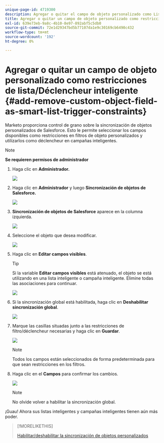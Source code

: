 ```yaml
---
unique-page-id: 4719300
description: Agregar o quitar el campo de objeto personalizado como Listas inteligentes/Restricciones de Déclencheur - Documentos de Marketo - Documentación del producto
title: Agregar o quitar un campo de objeto personalizado como restricciones de lista/Déclencheur inteligente
exl-id: 639e73eb-9a8c-4b10-8e97-892abf5c5db0
source-git-commit: 72e1d29347bd5b77107da1e9c30169cb6490c432
workflow-type: tm+mt
source-wordcount: '192'
ht-degree: 0%

---
```


# Agregar o quitar un campo de objeto personalizado como restricciones de lista/Déclencheur inteligente {#add-remove-custom-object-field-as-smart-list-trigger-constraints}

Marketo proporciona control de grano sobre la sincronización de objetos personalizados de Salesforce. Esto le permite seleccionar los campos disponibles como restricciones en filtros de objeto personalizados y utilizarlos como déclencheur en campañas inteligentes.

>[!NOTE]
>
>**Se requieren permisos de administrador**

1. Haga clic en **Administrador.**

   ![](assets/image2014-12-10-13-3a9-3a47.png)

1. Haga clic en **Administrador** y luego **Sincronización de objetos de Salesforce.**

   ![](assets/image2015-12-11-15-3a11-3a41.png)

1. **Sincronización de objetos de Salesforce** aparece en la columna izquierda.

   ![](assets/image2015-12-11-15-3a15-3a15.png)

1. Seleccione el objeto que desea modificar.

   ![](assets/image2014-12-10-13-3a10-3a11.png)

1. Haga clic en **Editar campos visibles**.

   >[!TIP]
   >
   >Si la variable **Editar campos visibles** está atenuado, el objeto se está utilizando en una lista inteligente o campaña inteligente. Elimine todas las asociaciones para continuar.

   ![](assets/image2014-12-10-13-3a10-3a25.png)

1. Si la sincronización global está habilitada, haga clic en **Deshabilitar sincronización global**.

   ![](assets/image2014-12-10-13-3a10-3a36.png)

1. Marque las casillas situadas junto a las restricciones de filtro/déclencheur necesarias y haga clic en **Guardar**.

   ![](assets/image2014-12-10-13-3a10-3a47.png)

   >[!NOTE]
   >
   >Todos los campos están seleccionados de forma predeterminada para que sean restricciones en los filtros.

1. Haga clic en el **Campos** para confirmar los cambios.

   ![](assets/image2014-12-10-13-3a10-3a56.png)

   >[!NOTE]
   >
   >No olvide volver a habilitar la sincronización global.

¡Guau! Ahora sus listas inteligentes y campañas inteligentes tienen aún más poder.

>[!MORELIKETHIS]
>
>[Habilitar/deshabilitar la sincronización de objetos personalizados](/help/marketo/product-docs/crm-sync/salesforce-sync/setup/optional-steps/enable-disable-custom-object-sync.md)
